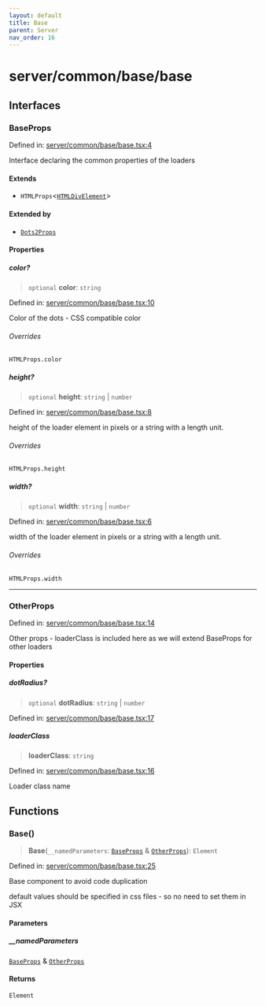 ```yaml
---
layout: default
title: Base
parent: Server
nav_order: 16
---
```


# server/common/base/base

## Interfaces

### BaseProps

Defined in: [server/common/base/base.tsx:4](https://github.com/react18-tools/turborepo-template/blob/8de4ade798d790c79ea09dffc17df74ceb5a4651/lib/src/server/common/base/base.tsx#L4)

Interface declaring the common properties of the loaders

#### Extends

- `HTMLProps`\<[`HTMLDivElement`](https://developer.mozilla.org/docs/Web/API/HTMLDivElement)\>

#### Extended by

- [`Dots2Props`](../../dots/dots2/dots2.md#dots2props)

#### Properties

##### color?

> `optional` **color**: `string`

Defined in: [server/common/base/base.tsx:10](https://github.com/react18-tools/turborepo-template/blob/8de4ade798d790c79ea09dffc17df74ceb5a4651/lib/src/server/common/base/base.tsx#L10)

Color of the dots - CSS compatible color

###### Overrides

`HTMLProps.color`

##### height?

> `optional` **height**: `string` \| `number`

Defined in: [server/common/base/base.tsx:8](https://github.com/react18-tools/turborepo-template/blob/8de4ade798d790c79ea09dffc17df74ceb5a4651/lib/src/server/common/base/base.tsx#L8)

height of the loader element in pixels or a string with a length unit.

###### Overrides

`HTMLProps.height`

##### width?

> `optional` **width**: `string` \| `number`

Defined in: [server/common/base/base.tsx:6](https://github.com/react18-tools/turborepo-template/blob/8de4ade798d790c79ea09dffc17df74ceb5a4651/lib/src/server/common/base/base.tsx#L6)

width of the loader element in pixels or a string with a length unit.

###### Overrides

`HTMLProps.width`

---

### OtherProps

Defined in: [server/common/base/base.tsx:14](https://github.com/react18-tools/turborepo-template/blob/8de4ade798d790c79ea09dffc17df74ceb5a4651/lib/src/server/common/base/base.tsx#L14)

Other props - loaderClass is included here as we will extend BaseProps for other loaders

#### Properties

##### dotRadius?

> `optional` **dotRadius**: `string` \| `number`

Defined in: [server/common/base/base.tsx:17](https://github.com/react18-tools/turborepo-template/blob/8de4ade798d790c79ea09dffc17df74ceb5a4651/lib/src/server/common/base/base.tsx#L17)

##### loaderClass

> **loaderClass**: `string`

Defined in: [server/common/base/base.tsx:16](https://github.com/react18-tools/turborepo-template/blob/8de4ade798d790c79ea09dffc17df74ceb5a4651/lib/src/server/common/base/base.tsx#L16)

Loader class name

## Functions

### Base()

> **Base**(`__namedParameters`: [`BaseProps`](#baseprops) & [`OtherProps`](#otherprops)): `Element`

Defined in: [server/common/base/base.tsx:25](https://github.com/react18-tools/turborepo-template/blob/8de4ade798d790c79ea09dffc17df74ceb5a4651/lib/src/server/common/base/base.tsx#L25)

Base component to avoid code duplication

default values should be specified in css files - so no need to set them in JSX

#### Parameters

##### \_\_namedParameters

[`BaseProps`](#baseprops) & [`OtherProps`](#otherprops)

#### Returns

`Element`

